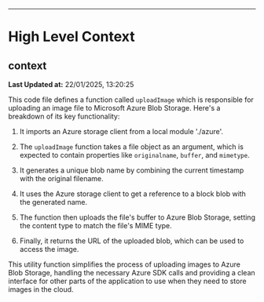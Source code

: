 

---
# High Level Context
## context
**Last Updated at:** 22/01/2025, 13:20:25

This code file defines a function called `uploadImage` which is responsible for uploading an image file to Microsoft Azure Blob Storage. Here's a breakdown of its key functionality:

1. It imports an Azure storage client from a local module './azure'.

2. The `uploadImage` function takes a file object as an argument, which is expected to contain properties like `originalname`, `buffer`, and `mimetype`.

3. It generates a unique blob name by combining the current timestamp with the original filename.

4. It uses the Azure storage client to get a reference to a block blob with the generated name.

5. The function then uploads the file's buffer to Azure Blob Storage, setting the content type to match the file's MIME type.

6. Finally, it returns the URL of the uploaded blob, which can be used to access the image.

This utility function simplifies the process of uploading images to Azure Blob Storage, handling the necessary Azure SDK calls and providing a clean interface for other parts of the application to use when they need to store images in the cloud.
